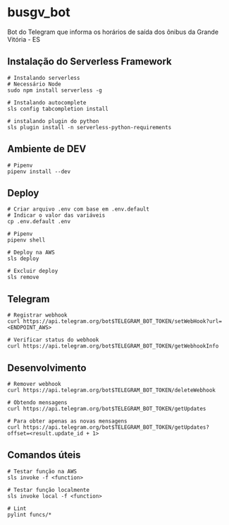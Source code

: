 # busgv_bot

Bot do Telegram que informa os horários de saída dos ônibus da Grande Vitória - ES

## Instalação do Serverless Framework

```shell
# Instalando serverless
# Necessário Node
sudo npm install serverless -g

# Instalando autocomplete
sls config tabcompletion install

# instalando plugin do python
sls plugin install -n serverless-python-requirements
```

## Ambiente de DEV

```shell
# Pipenv
pipenv install --dev
```

## Deploy

```shell
# Criar arquivo .env com base em .env.default
# Indicar o valor das variáveis
cp .env.default .env

# Pipenv
pipenv shell

# Deploy na AWS
sls deploy

# Excluir deploy
sls remove
```

## Telegram

```shell
# Registrar webhook
curl https://api.telegram.org/bot$TELEGRAM_BOT_TOKEN/setWebHook?url=<ENDPOINT_AWS>

# Verificar status do webhook
curl https://api.telegram.org/bot$TELEGRAM_BOT_TOKEN/getWebhookInfo
```

## Desenvolvimento

```shell
# Remover webhook
curl https://api.telegram.org/bot$TELEGRAM_BOT_TOKEN/deleteWebhook

# Obtendo mensagens
curl https://api.telegram.org/bot$TELEGRAM_BOT_TOKEN/getUpdates

# Para obter apenas as novas mensagens
curl https://api.telegram.org/bot$TELEGRAM_BOT_TOKEN/getUpdates?offset=<result.update_id + 1>
```

## Comandos úteis

```shell
# Testar função na AWS
sls invoke -f <function>

# Testar função localmente
sls invoke local -f <function>

# Lint
pylint funcs/*
```
